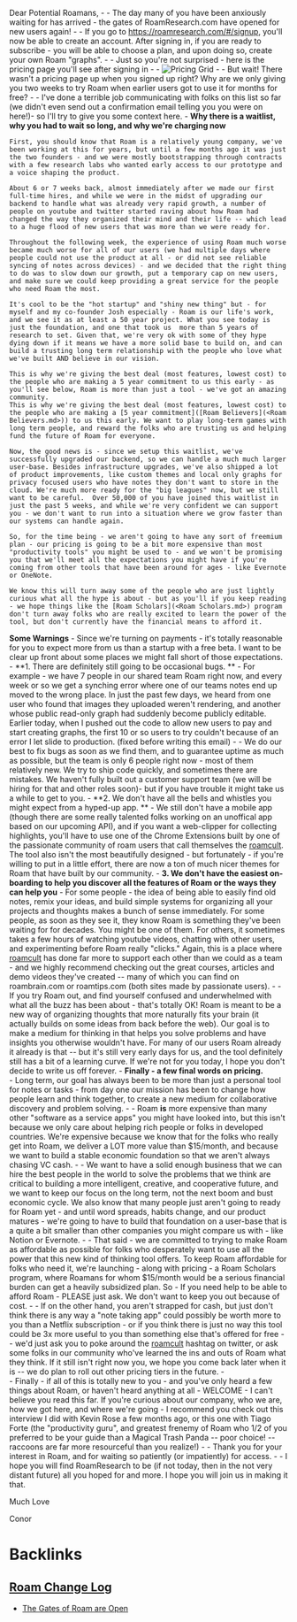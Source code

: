 Dear Potential Roamans,
    - 
    - The day many of you have been anxiously waiting for has arrived - the gates of RoamResearch.com have opened for new users again!
    - 
    - If you go to https://roamresearch.com/#/signup, you'll now be able to create an account.  After signing in, if you are ready to subscribe - you will be able to choose a plan, and upon doing so, create your own Roam "graphs".
    - 
    - Just so you're not surprised - here is the pricing page you'll see after signing in
    - 
    - ![Pricing Grid](https://firebasestorage.googleapis.com/v0/b/firescript-577a2.appspot.com/o/imgs%2Fapp%2Froam%2F-zwhoxEgBy.png?alt=media&token=95f16a06-b92c-4f20-8860-f85153bae5ea)
    - 
    - But wait! There wasn't a pricing page up when you signed up right? Why are we only giving you two weeks to try Roam when earlier users got to use it for months for free?
    - 
    - I've done a terrible job communicating with folks on this list so far (we didn't even send out a confirmation email telling you you were on here!)- so I'll try to give you some context here.
    - 
**Why there is a waitlist, why you had to wait so long, and why we're charging now**
    
    First, you should know that Roam is a relatively young company, we've been working at this for years, but until a few months ago it was just the two founders - and we were mostly bootstrapping through contracts with a few research labs who wanted early access to our prototype and a voice shaping the product.
    
    About 6 or 7 weeks back, almost immediately after we made our first full-time hires, and while we were in the midst of upgrading our backend to handle what was already very rapid growth, a number of people on youtube and twitter started raving about how Roam had changed the way they organized their mind and their life -- which lead to a huge flood of new users that was more than we were ready for. 
    
    Throughout the following week, the experience of using Roam much worse became much worse for all of our users (we had multiple days where people could not use the product at all - or did not see reliable syncing of notes across devices) - and we decided that the right thing to do was to slow down our growth, put a temporary cap on new users, and make sure we could keep providing a great service for the people who need Roam the most.
    
    It's cool to be the "hot startup" and "shiny new thing" but - for myself and my co-founder Josh especially - Roam is our life's work, and we see it as at least a 50 year project. What you see today is just the foundation, and one that took us  more than 5 years of research to set. Given that, we're very ok with some of they hype dying down if it means we have a more solid base to build on, and can build a trusting long term relationship with the people who love what we've built AND believe in our vision. 
    
    This is why we're giving the best deal (most features, lowest cost) to the people who are making a 5 year commitment to us this early - as you'll see below, Roam is more than just a tool - we've got an amazing community.   
    This is why we're giving the best deal (most features, lowest cost) to the people who are making a [5 year commitment]([Roam Believers](<Roam Believers.md>)) to us this early. We want to play long-term games with long term people, and reward the folks who are trusting us and helping fund the future of Roam for everyone. 
    
    Now, the good news is - since we setup this waitlist, we've successfully upgraded our backend, so we can handle a much much larger user-base. Besides infrastructure upgrades, we've also shipped a lot of product improvements, like custom themes and local only graphs for privacy focused users who have notes they don't want to store in the cloud. We're much more ready for the "big leagues" now, but we still want to be careful.  Over 50,000 of you have joined this waitlist in just the past 5 weeks, and while we're very confident we can support you - we don't want to run into a situation where we grow faster than our systems can handle again. 
    
    So, for the time being - we aren't going to have any sort of freemium plan - our pricing is going to be a bit more expensive than most "productivity tools" you might be used to - and we won't be promising you that we'll meet all the expectations you might have if you're coming from other tools that have been around for ages - like Evernote or OneNote.
    
    We know this will turn away some of the people who are just lightly curious what all the hype is about - but as you'll if you keep reading - we hope things like the [Roam Scholars](<Roam Scholars.md>) program don't turn away folks who are really excited to learn the power of the tool, but don't currently have the financial means to afford it.

**Some Warnings**
    - Since we're turning on payments - it's totally reasonable for you to expect more from us than a startup with a free beta. I want to be clear up front about some places we might fall short of those expectations.
    - **1. There are definitely still going to be occasional bugs.  **
        - For example - we have 7 people in our shared team Roam right now, and every week or so we get a synching error where one of our teams notes end up moved to the wrong place.  In just the past few days, we heard from one user who found that images they uploaded weren't rendering, and another whose public read-only graph had suddenly become publicly editable. Earlier today, when I pushed out the code to allow new users to pay and start creating graphs, the first 10 or so users to try couldn't because of an error I let slide to production. (fixed before writing this email)
        - 
        - We do our best to fix bugs as soon as we find them, and to guarantee uptime as much as possible, but the team is only 6 people right now - most of them relatively new. We try to ship code quickly, and sometimes there are mistakes.  We haven't fully built out a customer support team (we will be hiring for that and other roles soon)- but if you have trouble it might take us a while to get to you.
    - **2. We don't have all the bells and whistles you might expect from a hyped-up app. **
        - We still don't have a mobile app (though there are some really talented folks working on an unoffical app based on our upcoming API), and if you want a web-clipper for collecting highlights, you'll have to use one of the Chrome Extensions built by one of the passionate community of roam users that call themselves the [roamcult](<roamcult.md>). The tool also isn't the most beautifully designed - but fortunately - if you're willing to put in a little effort, there are now a ton of much nicer themes for Roam that have built by our community. 
    - **3. We don't have the easiest on-boarding to help you discover all the features of Roam or the ways they can help you**
        - For some people - the idea of being able to easily find old notes, remix your ideas, and build simple systems for organizing all your projects and thoughts makes a bunch of sense immediately. For some people, as soon as they see it, they know Roam is something they've been waiting for for decades. You might be one of them.  For others, it sometimes takes a few hours of watching youtube videos, chatting with other users, and experimenting before Roam really "clicks."  Again, this is a place where [roamcult](<roamcult.md>) has done far more to support each other than we could as a team - and we highly recommend checking out the great courses, articles and demo videos they've created -- many of which you can find on roambrain.com or roamtips.com (both sites made by passionate users).
        - 
        - If you try Roam out, and find yourself confused and underwhelmed with what all the buzz has been about - that's totally OK!  Roam is meant to be a new way of organizing thoughts that more naturally fits your brain (it actually builds on some ideas from back before the web). Our goal is to make a medium for thinking in that helps you solve problems and have insights you otherwise wouldn't have. For many of our users Roam already it already is that -- but it's still very early days for us, and the tool definitely still has a bit of a learning curve. If we're not for you today, I hope you don't decide to write us off forever.
        - 
**Finally - a few final words on pricing.**  
    - Long term, our goal has always been to be more than just a personal tool for notes or tasks - from day one our mission has been to change how people learn and think together, to create a new medium for collaborative discovery and problem solving. 
    - 
    - Roam __is__ more expensive than many other "software as a service apps" you might have looked into, but this isn't because we only care about helping rich people or folks in developed countries.  We're expensive because we know that for the folks who really get into Roam, we deliver a LOT more value than $15/month, and because we want to build a stable economic foundation so that we aren't always chasing VC cash. 
    - 
    - We want to have a solid enough business that we can hire the best people in the world to solve the problems that we think are critical to building a more intelligent, creative, and cooperative future, and we want to keep our focus on the long term, not the next boom and bust economic cycle. We also know that many people just aren't going to ready for Roam yet - and until word spreads, habits change, and our product matures - we're going to have to build that foundation on a user-base that is a quite a bit smaller than other companies you might compare us with - like Notion or Evernote.
    - 
    - That said - we are committed to trying to make Roam as affordable as possible for folks who desperately want to use all the power that this new kind of thinking tool offers.  To keep Roam affordable for folks who need it, we're launching - along with pricing - a Roam Scholars program, where Roamans for whom $15/month would be a serious financial burden can get a heavily subsidized plan. So - If you need help to be able to afford Roam - PLEASE just ask. We don't want to keep you out because of cost. 
    - 
    - If on the other hand, you aren't strapped for cash, but just don't think there is any way a "note taking app" could possibly be worth more to you than a Netflix subscription - or if you think there is just no way this tool could be 3x more useful to you than something else that's offered for free -- we'd just ask you to poke around the [roamcult](<roamcult.md>) hashtag on twitter, or ask some folks in our community who've learned the ins and outs of Roam what they think. If it still isn't right now you, we hope you come back later when it is -- we do plan to roll out other pricing tiers in the future. 
    -  
    - Finally - if all of this is totally new to you - and you've only heard a few things about Roam, or haven't heard anything at all - WELCOME - I can't believe you read this far.  If you're curious about our company, who we are, how we got here, and where we're going - I recommend you check out this interview I did with Kevin Rose a few months ago, or this one with Tiago Forte (the "productivity guru", and greatest frenemy of Roam who 1/2 of you preferred to be your guide than a Magical Trash Panda -- poor choice! -- raccoons are far more resourceful than you realize!)
    - 
    - Thank you for your interest in Roam, and for waiting so patiently (or impatiently) for access. 
    - 
    - I hope you will find RoamResearch to be (if not today, then in the not very distant future) all you hoped for and more. I hope you will join us in making it that. 
 
Much Love 

Conor

# Backlinks
## [Roam Change Log](<Roam Change Log.md>)
- [The Gates of Roam are Open](<The Gates of Roam are Open.md>)

